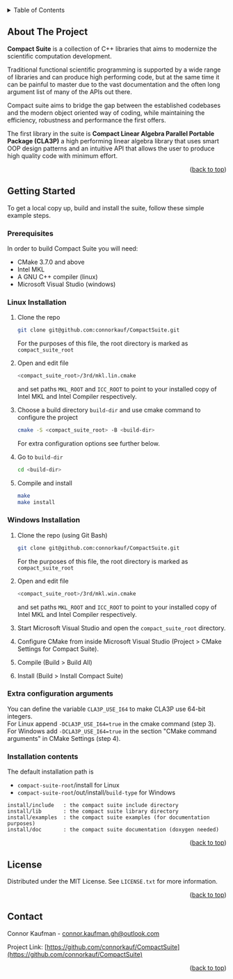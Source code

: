 <a name="readme-top"></a>




<details>
  <summary>Table of Contents</summary>
  <ol>
    <li>
      <a href="#about-the-project">About The Project</a>
    </li>
    <li>
      <a href="#getting-started">Getting Started</a>
      <ul>
        <li><a href="#prerequisites">Prerequisites</a></li>
        <li><a href="#linux-installation">Linux installation</a></li>
        <li><a href="#windows-installation">Windows installation</a></li>
        <li><a href="#extra-configuration-arguments">Extra configuration arguments</a></li>
        <li><a href="#installation-contents">Installation contents</a></li>
      </ul>
    </li>
    <li><a href="#license">License</a></li>
    <li><a href="#contact">Contact</a></li>
  </ol>
</details>




## About The Project

**Compact Suite** is a collection of C++ libraries that aims to modernize the scientific computation development.

Traditional functional scientific programming is supported by a wide range of libraries and can produce high performing code, but at the same time it can be painful to master due to the vast documentation and the often long argument list of many of the APIs out there.

Compact suite aims to bridge the gap between the established codebases and the modern object oriented way of coding, while maintaining the efficiency, robustness and performance the first offers. 

The first library in the suite is **Compact Linear Algebra Parallel Portable Package (CLA3P)** a high performing linear algebra library that uses smart OOP design patterns and an intuitive API that allows the user to produce high quality code with minimum effort.

<p align="right">(<a href="#readme-top">back to top</a>)</p>




## Getting Started

To get a local copy up, build and install the suite, follow these simple example steps.

### Prerequisites

In order to build Compact Suite you will need:
* CMake 3.7.0 and above
* Intel MKL
* A GNU C++ compiler (linux)
* Microsoft Visual Studio (windows)

### Linux Installation

1. Clone the repo
   ```sh
   git clone git@github.com:connorkauf/CompactSuite.git
   ```
   For the purposes of this file, the root directory is marked as `compact_suite_root`

2. Open and edit file
   ```sh
   <compact_suite_root>/3rd/mkl.lin.cmake
   ```
   and set paths `MKL_ROOT` and `ICC_ROOT` to point to your installed copy of Intel MKL and Intel Compiler respectively.

3. Choose a build directory `build-dir` and use cmake command to configure the project
   ```sh
   cmake -S <compact_suite_root> -B <build-dir>
   ```
   For extra configuration options see further below.

4. Go to `build-dir`
   ```sh
   cd <build-dir>
   ```
5. Compile and install 
   ```sh
   make
   make install
   ```

### Windows Installation

1. Clone the repo (using Git Bash)
   ```sh
   git clone git@github.com:connorkauf/CompactSuite.git
   ```
   For the purposes of this file, the root directory is marked as `compact_suite_root`

2. Open and edit file
   ```sh
   <compact_suite_root>/3rd/mkl.win.cmake
   ```
   and set paths `MKL_ROOT` and `ICC_ROOT` to point to your installed copy of Intel MKL and Intel Compiler respectively.

3. Start Microsoft Visual Studio and open the `compact_suite_root` directory.

4. Configure CMake from inside Microsoft Visual Studio (Project > CMake Settings for Compact Suite).

5. Compile (Build > Build All)

6. Install (Build > Install Compact Suite)

### Extra configuration arguments

You can define the variable `CLA3P_USE_I64` to make CLA3P use 64-bit integers.  
For Linux append `-DCLA3P_USE_I64=true` in the cmake command (step 3).  
For Windows add `-DCLA3P_USE_I64=true` in the section "CMake command arguments" in CMake Settings (step 4).

### Installation contents

The default installation path is 
* `compact-suite-root`/install for Linux
* `compact-suite-root`/out/install/`build-type` for Windows
```
install/include   : the compact suite include directory
install/lib       : the compact suite library directory
install/examples  : the compact suite examples (for documentation purposes)
install/doc       : the compact suite documentation (doxygen needed)
```

<p align="right">(<a href="#readme-top">back to top</a>)</p>




## License

Distributed under the MIT License. See `LICENSE.txt` for more information.

<p align="right">(<a href="#readme-top">back to top</a>)</p>




## Contact

Connor Kaufman - connor.kaufman.gh@outlook.com

Project Link: [https://github.com/connorkauf/CompactSuite](https://github.com/connorkauf/CompactSuite)

<p align="right">(<a href="#readme-top">back to top</a>)</p>



